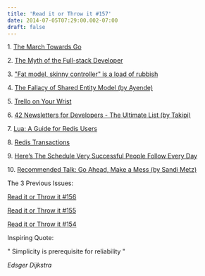 ```yaml
---
title: 'Read it or Throw it #157'
date: 2014-07-05T07:29:00.002-07:00
draft: false
---
```


1. [The March Towards Go](http://zef.me/6191/the-march-towards-go)  

2. [The Myth of the Full-stack Developer](http://andyshora.com/full-stack-developers.html)

3. ["Fat model, skinny controller" is a load of rubbish](http://joncairns.com/2013/04/fat-model-skinny-controller-is-a-load-of-rubbish/)

4. [The Fallacy of Shared Entity Model (by Ayende)](http://ayende.com/blog/2246/the-fallacy-of-shared-entity-model)

5. [Trello on Your Wrist](http://blog.trello.com/trello-on-your-wrist/)

6. [42 Newsletters for Developers - The Ultimate List (by Takipi)](http://www.takipiblog.com/2014/06/18/42-newsletters-for-developers-the-ultimate-list/)

7. [Lua: A Guide for Redis Users](http://www.redisgreen.net/blog/intro-to-lua-for-redis-programmers/)

8. [Redis Transactions](http://redis.io/topics/transactions)

9. [Here’s The Schedule Very Successful People Follow Every Day](http://www.bakadesuyo.com/2014/06/schedule/)

10. [Recommended Talk: Go Ahead, Make a Mess (by Sandi Metz)](https://www.youtube.com/watch?v=f5I1iyso29U)

  

  

The 3 Previous Issues:

[Read it or Throw it #156](http://read-it-or-throw-it.blogspot.co.il/2014/06/read-it-or-throw-it-156.html)

[Read it or Throw it #155](http://read-it-or-throw-it.blogspot.co.il/2014/06/read-it-or-throw-it-155.html)

[Read it or Throw it #154](http://read-it-or-throw-it.blogspot.co.il/2014/05/read-it-or-throw-it-154.html)

  

Inspiring Quote: 

" Simplicity is prerequisite for reliability "

_Edsger Dijkstra_